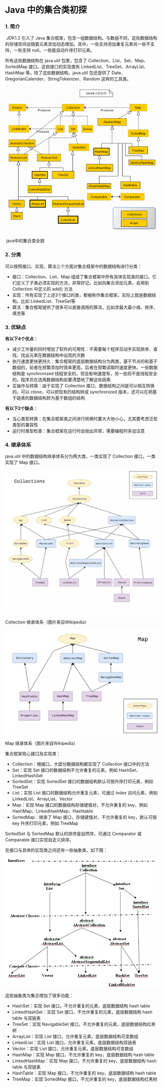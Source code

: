 # Java 中的集合类初探

### **1. 简介**



​	JDK1.2 引入了 Java 集合框架，包含一组数据结构。与数组不同，这些数据结构的存储空间会随着元素添加动态增加。其中，一些支持添加重复元素另一些不支持，一些支持 null，一些能自动升序打印元素。

所有这些数据结构在 java.util 包里，包含了 Collection、List、Set、Map、SortedMap 接口。这些接口的实现类有 LinkedList、TreeSet、ArrayList、HashMap 等。除了这些数据结构，java.util 包还提供了 Date、GregorianCalender、StringTokenizer、Random 这样的工具类。

![img](assets/2243690-9cd9c896e0d512ed.gif)

​																			java中的集合类全貌

###  **2. 分类**

可以按照接口、实现、算法三个方面对集合框架中的数据结构进行分类：

- 接口：Collection、List、Map 组成了集合框架中所有具体实现类的接口，它们定义了子类必须实现的方法，非常好记。比如向集合添加元素，会用到 Collection 中定义的 add() 方法
- 实现：所有实现了上述3个接口的类，都被称作集合框架，实际上就是数据结构。比如 LinkedList、TreeSet等
- 算法：集合框架提供了很多可以直接调用的算法，比如求最大最小值、排序、填充等

### **3. 优缺点**

**有以下4个优点：**

- 减少工作量的同时增加了软件的可用性：不需要每个程序员动手实现排序、查找、找出元素在数据结构中出现的次数
- 执行速度更快更持久：集合框架的底层数据结构分为两类，基于节点的和基于数组的，前者在频繁添加时效率更高，后者在频繁读取时速度更快。一些数据结构是 synchronized 线程安全的，但会影响速度有，另一些则不是线程安全的。程序员在选用数据结构前要清楚地了解这些因素
- 互操作与转换：由于实现了 Collection 接口，数据结构之间是可以相互转换的。可以 clone，可以把现有的结构转成 synchronized 版本，还可以在把基于链表的数据结构转为基于数组的结构

**有以下2个缺点：**

- 当心类型转换：在集合框架类之间进行转换时要大大地小心，尤其要考虑泛型类型的兼容性
- 运行时类型检查：集合框架在运行时会抛出异常，需要编程时多加注意

### **4. 继承体系**

java.util 中的数据结构继承体系分为两大类，一类实现了 Collection 接口，一类实现了 Map 接口。

![](assets/20190618180431.jpg)



Collection 继承体系（图片来自Wikipedia）

![](assets/20190618180446.jpg)

Map 继承体系（图片来自Wikipedia）

集合框架核心接口及实现类：

- Collection：根接口，大部分数据结构都实现了 Collection 接口中的方法
- Set：实现 Set 接口的数据结构不允许重复的元素，例如 HashSet、LinkedHashSet
- SortedSet：实现 SortedSet 接口的数据结构默认可按升序打印元素，例如 TreeSet
- List：实现 List 接口的数据结构允许重复元素，可通过 index 访问元素，例如 LinkedList、ArrayList、Vector
- Map：实现 Map 接口的数据结构存储键值对，不允许重复的 key，例如 HashMap、LinkedHashMap、Hashtable
- SortedMap：继承了 Map 接口，存储键值对，不允许重复的 key，默认可按 key 升序打印元素，例如 TreeMap



SortedSet 与 SortedMap 默认的排序是自然序，可通过 Comparator 或 Comparable 接口实现自定义排序。



在接口与具体的实现类之间还有一些抽象类，如下图：



![img](assets/640.webp)

这些抽象类为集合增加了很多功能：



- HashSet：实现 Set 接口，不允许重复的元素，底层数据结构 hash table
- LinkedHashSet：实现 Set 接口，不允许重复的元素，底层数据结构 hash table 与双链表
- TreeSet：实现 NavigableSet 接口，不允许重复的元素，底层数据结构红黑树
- ArrayList：实现 List 接口，允许重复元素，底层数据结构可变数组
- LinkedList：实现 List 接口，允许重复元素，底层数据结构双链表
- Vector：实现 List 接口，允许重复元素，底层数据结构可变数组
- HashMap：实现 Map 接口，不允许重复的 key，底层数据结构 hash table
- LinkedHashMap：实现 Map 接口，不允许重复的 key，底层数据结构 hash table 与双链表
- HashTable：实现 Map 接口，不允许重复的 key，底层数据结构 hash table
- TreeMap：实现 SortedMap 接口，不允许重复的 key，底层数据结构红黑树